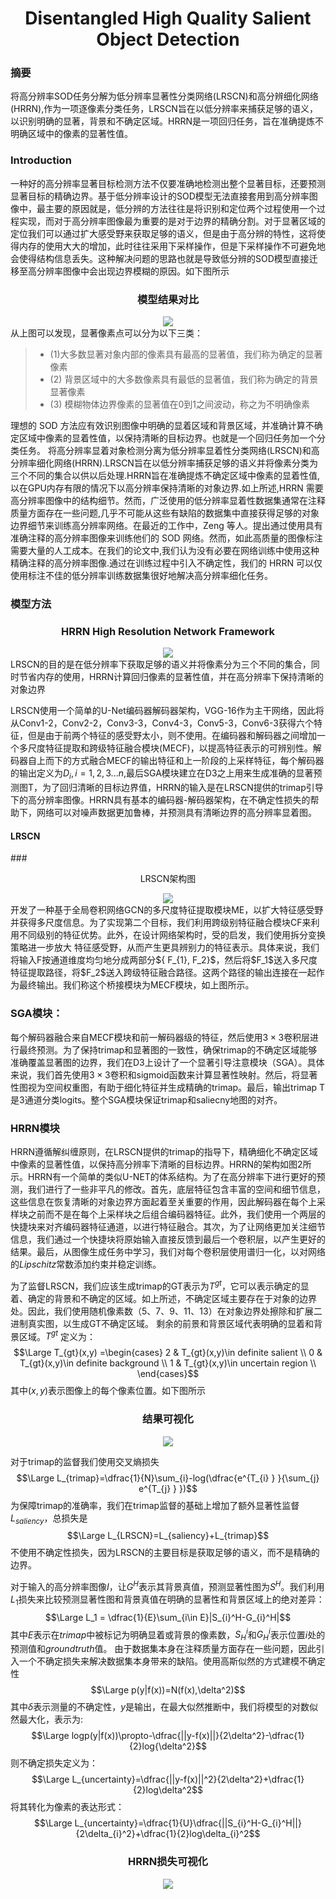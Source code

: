 # <center>Disentangled High Quality Salient Object Detection</center>

### 摘要
将高分辨率SOD任务分解为低分辨率显著性分类网络(LRSCN)和高分辨细化网络(HRRN),作为一项逐像素分类任务，LRSCN旨在以低分辨率来捕获足够的语义，以识别明确的显著，背景和不确定区域。HRRN是一项回归任务，旨在准确提炼不明确区域中的像素的显著性值。

### Introduction
一种好的高分辨率显著目标检测方法不仅要准确地检测出整个显著目标，还要预测显著目标的精确边界。基于低分辨率设计的SOD模型无法直接套用到高分辨率图像中，最主要的原因就是，低分辨的方法往往是将识别和定位两个过程使用一个过程实现，而对于高分辨率图像最为重要的是对于边界的精确分割。对于显著区域的定位我们可以通过扩大感受野来获取足够的语义，但是由于高分辨的特性，这将使得内存的使用大大的增加，此时往往采用下采样操作，但是下采样操作不可避免地会使得结构信息丢失。这种解决问题的思路也就是导致低分辨的SOD模型直接迁移至高分辨率图像中会出现边界模糊的原因。如下图所示
### <center>模型结果对比</center>
<div align="center"><img src="image\低分辨率SOD模型.PNG"></div>
从上图可以发现，显著像素点可以分为以下三类：

>- (1)大多数显著对象内部的像素具有最高的显著值，我们称为确定的显著像素
>- (2) 背景区域中的大多数像素具有最低的显著值，我们称为确定的背景显著像素
>- (3) 模糊物体边界像素的显著值在0到1之间波动，称之为不明确像素

理想的 SOD 方法应有效识别图像中明确的显着区域和背景区域，并准确计算不确定区域中像素的显着性值，以保持清晰的目标边界。也就是一个回归任务加一个分类任务。
将高分辨率显着对象检测分离为低分辨率显着性分类网络(LRSCN)和高分辨率细化网络(HRRN).LRSCN旨在以低分辨率捕获足够的语义并将像素分类为三个不同的集合以供以后处理.HRRN旨在准确提炼不确定区域中像素的显着性值,以在GPU内存有限的情况下以高分辨率保持清晰的对象边界.如上所述,HRRN 需要高分辨率图像中的结构细节。然而，广泛使用的低分辨率显着性数据集通常在注释质量方面存在一些问题,几乎不可能从这些有缺陷的数据集中直接获得足够的对象边界细节来训练高分辨率网络。在最近的工作中，Zeng 等人。提出通过使用具有准确注释的高分辨率图像来训练他们的 SOD 网络。然而，如此高质量的图像标注需要大量的人工成本。在我们的论文中,我们认为没有必要在网络训练中使用这种精确注释的高分辨率图像.通过在训练过程中引入不确定性，我们的 HRRN 可以仅使用标注不佳的低分辨率训练数据集很好地解决高分辨率细化任务。

### 模型方法
### <center>HRRN High Resolution Network Framework</center>
<div align="center"><img src="image\HRRN高分辨率网络框架.PNG"></div>
LRSCN的目的是在低分辨率下获取足够的语义并将像素分为三个不同的集合，同时节省内存的使用，HRRN计算回归像素的显著性值，并在高分辨率下保持清晰的对象边界

LRSCN使用一个简单的U-Net编码器解码器架构，VGG-16作为主干网络，因此将从Conv1-2，Conv2-2，Conv3-3，Conv4-3，Conv5-3，Conv6-3获得六个特征，但是由于前两个特征的感受野太小，则不使用。在编码器和解码器之间增加一个多尺度特征提取和跨级特征融合模块(MECF)，以提高特征表示的可辨别性。解码器自上而下的方式融合MECF的输出特征和上一阶段的上采样特征，每个解码器的输出定义为$D_{i},i=1,2,3...n$,最后SGA模块建立在D3之上用来生成准确的显著预测图T，为了回归清晰的目标边界值，HRRN的输入是在LRSCN提供的trimap引导下的高分辨率图像。HRRN具有基本的编码器-解码器架构，在不确定性损失的帮助下，网络可以对噪声数据更加鲁棒，并预测具有清晰边界的高分辨率显着图。

#### LRSCN
###<center>LRSCN架构图</center>
<div align="center"><img src="image\LRSCN架构图.PNG"></div>
开发了一种基于全局卷积网络GCN的多尺度特征提取模块ME，以扩大特征感受野并获得多尺度信息。为了实现第二个目标，我们利用跨级别特征融合模块CF来利用不同级别的特征优势。此外，在设计网络架构时，受的启发，我们使用拆分变换策略进一步放大 特征感受野，从而产生更具辨别力的特征表示。具体来说，我们将输入F按通道维度均匀地分成两部分${ F_{1}, F_2}$，然后将$F_1$送入多尺度特征提取路径，将$F_2$送入跨级特征融合路径。这两个路径的输出连接在一起作为最终输出。我们称这个桥接模块为MECF模块，如上图所示。

### SGA模块：
每个解码器融合来自MECF模块和前一解码器级的特征，然后使用$3×3$卷积层进行最终预测。为了保持trimap和显著图的一致性，确保trimap的不确定区域能够准确覆盖显著图的边界，我们在D3上设计了一个显著引导注意模块（SGA）。具体来说，我们首先使用$3×3$卷积和sigmoid函数来计算显著性映射。然后，将显著性图视为空间权重图，有助于细化特征并生成精确的trimap。最后，输出trimap T是3通道分类logits。整个SGA模块保证trimap和saliecny地图的对齐。 

### HRRN模块
HRRN遵循解纠缠原则，在LRSCN提供的trimap的指导下，精确细化不确定区域中像素的显著性值，以保持高分辨率下清晰的目标边界。HRRN的架构如图2所示。HRRN有一个简单的类似U-NET的体系结构。为了在高分辨率下进行更好的预测，我们进行了一些非平凡的修改。首先，底层特征包含丰富的空间和细节信息，这些信息在恢复清晰的对象边界方面起着至关重要的作用，因此解码器在每个上采样块之前而不是在每个上采样块之后组合编码器特征。此外，我们使用一个两层的快捷块来对齐编码器特征通道，以进行特征融合。其次，为了让网络更加关注细节信息，我们通过一个快捷块将原始输入直接反馈到最后一个卷积层，以产生更好的结果。最后，从图像生成任务中学习，我们对每个卷积层使用谱归一化，以对网络的$Lipschitz$常数添加约束并稳定训练。 

为了监督LRSCN，我们应该生成trimap的GT表示为$T^{gt}$，它可以表示确定的显着、确定的背景和不确定的区域。如上所述，不确定区域主要存在于对象的边界处。因此，我们使用随机像素数（5、7、9、11、13）在对象边界处擦除和扩展二进制真实图，以生成GT不确定区域。 剩余的前景和背景区域代表明确的显着和背景区域。$T^{gt}$ 定义为：
$$\Large T_{gt}(x,y) =\begin{cases}
2 & T_{gt}(x,y)\in definite salient \\
0 & T_{gt}(x,y)\in definite background \\
1 & T_{gt}(x,y)\in uncertain region \\
\end{cases}$$
其中$(x,y)$表示图像上的每个像素位置。如下图所示
### <center>结果可视化</center>
<div align="center"><img src="image\HRRN结果可视化.PNG"></div>

对于trimap的监督我们使用交叉熵损失
$$\Large L_{trimap}=\dfrac{1}{N}\sum_{i}-log(\dfrac{e^{T_{i} } }{\sum_{j} e^{T_{j} } })$$
为保障trimap的准确率，我们在trimap监督的基础上增加了额外显著性监督$L_{saliency}$，总损失是
$$\Large L_{LRSCN}=L_{saliency}+L_{trimap}$$
不使用不确定性损失，因为LRSCN的主要目标是获取足够的语义，而不是精确的边界。

对于输入的高分辨率图像$I$，让$G^H$表示其背景真值，预测显著性图为$S^H$。我们利用$L_1$损失来比较预测显著性图和背景真值在明确的显著性和背景区域上的绝对差异：
$$\Large L_1 = \dfrac{1}{E}\sum_{i\in E}|S_{i}^H-G_{i}^H|$$ 
其中$E$表示在$trimap$中被标记为明确显着或背景的像素数，$S_{H}^i$和$G_{H}^i$表示位置$i$处的预测值和$groundtruth$值。
由于数据集本身在注释质量方面存在一些问题，因此引入一个不确定损失来解决数据集本身带来的缺陷。使用高斯似然的方式建模不确定性
$$\Large p(y|f(x))=N(f(x),\delta^2)$$
其中$\delta$表示测量的不确定性，$y$是输出，在最大似然推断中，我们将模型的对数似然最大化，表示为:
$$\Large logp(y|f(x))\propto-\dfrac{||y-f(x)||}{2\delta^2}-\dfrac{1}{2}log{\delta^2}$$
则不确定损失定义为：
$$\Large L_{uncertainty}=\dfrac{||y-f(x)||^2}{2\delta^2}+\dfrac{1}{2}log\delta^2$$
将其转化为像素的表达形式：
$$\Large L_{uncertainty}=\dfrac{1}{U}\dfrac{||S_{i}^H-G_{i}^H||}{2\delta_{i}^2}+\dfrac{1}{2}log\delta_{i}^2$$
### <center>HRRN损失可视化</center>
<div align="center"><img src="image\HRRN损失可视化.PNG"></div>